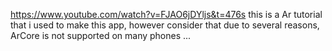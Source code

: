 https://www.youtube.com/watch?v=FJAO6jDYljs&t=476s
this is a Ar tutorial that i used to make this app, however consider that due to several reasons, ArCore is not supported on many phones ... 
